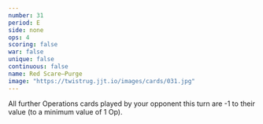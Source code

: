 ```yaml
---
number: 31
period: E
side: none
ops: 4
scoring: false
war: false
unique: false
continuous: false
name: Red Scare—Purge
image: "https://twistrug.jjt.io/images/cards/031.jpg"
---
```

All further Operations cards played by your opponent this turn are -1 to their value (to a minimum value of 1 Op).
